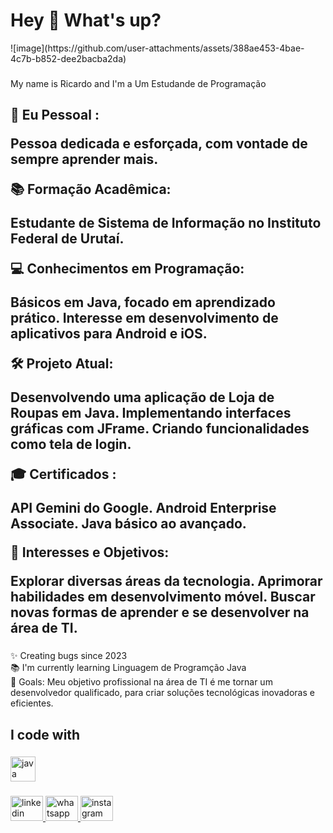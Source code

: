 <h1 align="left">Hey 👋 What's up?</h1>
![image](https://github.com/user-attachments/assets/388ae453-4bae-4c7b-b852-dee2bacba2da)

###

<p align="left">My name is  Ricardo and I'm a Um Estudande de Programação</p>

###

<h2 align="left">🌟 Eu Pessoal :

Pessoa dedicada e esforçada, com vontade de sempre aprender mais.


📚 Formação Acadêmica:

Estudante de Sistema de Informação no Instituto Federal de Urutaí.


💻 Conhecimentos em Programação:

Básicos em Java, focado em aprendizado prático.
Interesse em desenvolvimento de aplicativos para Android e iOS.


🛠️ Projeto Atual:

Desenvolvendo uma aplicação de Loja de Roupas em Java.
Implementando interfaces gráficas com JFrame.
Criando funcionalidades como tela de login.


🎓 Certificados :

API Gemini do Google.
Android Enterprise Associate.
Java básico ao avançado.


🚀 Interesses e Objetivos:

Explorar diversas áreas da tecnologia.
Aprimorar habilidades em desenvolvimento móvel.
Buscar novas formas de aprender e se desenvolver na área de TI.</h2>

###

<p align="left">✨ Creating bugs since 2023<br>📚 I'm currently learning Linguagem de Programção Java<br>🎯 Goals: Meu objetivo profissional na área de TI é me tornar um desenvolvedor  qualificado, para criar soluções tecnológicas inovadoras e eficientes.</p>

###

<h2 align="left">I code with</h2>

###

<div align="left">
  <img src="https://cdn.jsdelivr.net/gh/devicons/devicon/icons/java/java-original.svg" height="40" alt="java logo"  />
</div>

###


<div align="left">

  
  <a href="https://www.linkedin.com/in/ricardo-issa-de-sousa-792560261?utm_source=share&utm_campaign=share_via&utm_content=profile&utm_medium=android_app" target="_blank">
    <img src="https://raw.githubusercontent.com/maurodesouza/profile-readme-generator/master/src/assets/icons/social/linkedin/default.svg" width="52" height="40" alt="linkedin logo" />
  </a>
  <a href="https://wa.me/qr/UFEBGX24PUCMH1" target="_blank">
    <img src="https://raw.githubusercontent.com/maurodesouza/profile-readme-generator/master/src/assets/icons/social/whatsapp/default.svg" width="52" height="40" alt="whatsapp logo" />
  </a>
  <a href="https://www.instagram.com/ricardo_issa04?utm_source=qr&igsh=MXJqYXV1bmgyazlpZA==" target="_blank">
    <img src="https://raw.githubusercontent.com/maurodesouza/profile-readme-generator/master/src/assets/icons/social/instagram/default.svg" width="52" height="40" alt="instagram logo" />

</div>

###
